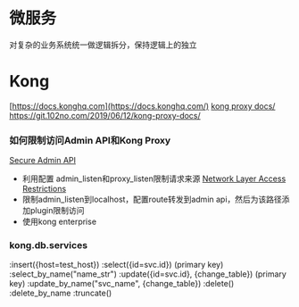 # 微服务
对复杂的业务系统统一做逻辑拆分，保持逻辑上的独立

# Kong

[https://docs.konghq.com](https://docs.konghq.com/)
[kong proxy docs/](https://git.102no.com/2019/06/12/kong-proxy-docs/)
https://git.102no.com/2019/06/12/kong-proxy-docs/

### 如何限制访问Admin API和Kong Proxy
[Secure Admin API](https://docs.konghq.com/1.3.x/secure-admin-api/)
- 利用配置 admin_listen和proxy_listen限制请求来源
[Network Layer Access Restrictions](https://docs.konghq.com/1.3.x/secure-admin-api/#network-layer-access-restrictions)
- 限制admin_listen到localhost，配置route转发到admin api，然后为该路径添加plugin限制访问
- 使用kong enterprise

### kong.db.services
:insert({host=test_host})
:select({id=svc.id}) (primary key)
:select_by_name("name_str")
:update({id=svc.id}, {change_table}) (primary key)
:update_by_name("svc_name", {change_table})
:delete()
:delete_by_name
:truncate()


<!--stackedit_data:
eyJoaXN0b3J5IjpbNDY5NTI1OTkwLC0xNTY1NjA0NzEsOTE1OT
M2MjE0LC0xNjQyMzU2MzE2LDE3ODg4NTQyNjIsLTE1NTc5ODAz
OTUsLTE0NDgzNDExNTQsLTkzNjA1NTc0Myw3MzA5OTgxMTZdfQ
==
-->